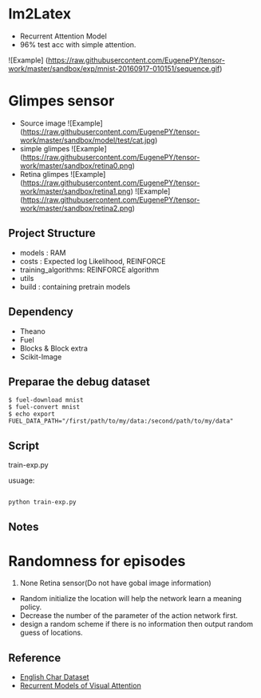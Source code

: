 Im2Latex
==
- Recurrent Attention Model
- 96% test acc with simple attention.

![Example] (https://raw.githubusercontent.com/EugenePY/tensor-work/master/sandbox/exp/mnist-20160917-010151/sequence.gif)

Glimpes sensor
==
- Source image
![Example] (https://raw.githubusercontent.com/EugenePY/tensor-work/master/sandbox/model/test/cat.jpg)
- simple glimpes
![Example] (https://raw.githubusercontent.com/EugenePY/tensor-work/master/sandbox/retina0.png)
- Retina glimpes
![Example] (https://raw.githubusercontent.com/EugenePY/tensor-work/master/sandbox/retina1.png)
![Example] (https://raw.githubusercontent.com/EugenePY/tensor-work/master/sandbox/retina2.png)


Project Structure
--
- models : RAM
- costs : Expected log Likelihood, REINFORCE
- training\_algorithms: REINFORCE algorithm
- utils
- build : containing pretrain models

Dependency
--
- Theano
- Fuel
- Blocks & Block extra
- Scikit-Image

Preparae the debug dataset
--
```shell
$ fuel-download mnist
$ fuel-convert mnist
$ echo export FUEL_DATA_PATH="/first/path/to/my/data:/second/path/to/my/data"
```

Script
--
train-exp.py

usuage:
```shell
	
python train-exp.py
```

Notes
----

Randomness for episodes
====
1. None Retina sensor(Do not have gobal image information)
  - Random initialize the location will help the network learn a meaning policy.
  - Decrease the number of the parameter of the action network first.
  - design a random scheme if there is no information then output random guess of locations.


Reference
---
- [English Char Dataset](http://www.ee.surrey.ac.uk/CVSSP/demos/chars74k/)
- [Recurrent Models of Visual Attention](https://papers.nips.cc/paper/5542-recurrent-models-of-visual-attention.pdf)
